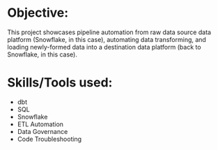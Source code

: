 # Objective: 
This project showcases pipeline automation from raw data source data platform (Snowflake, in this case), automating data transforming, and loading newly-formed data into a destination data platform (back to Snowflake, in this case).

# Skills/Tools used:
+ dbt
+ SQL
+ Snowflake
+ ETL Automation
+ Data Governance
+ Code Troubleshooting
